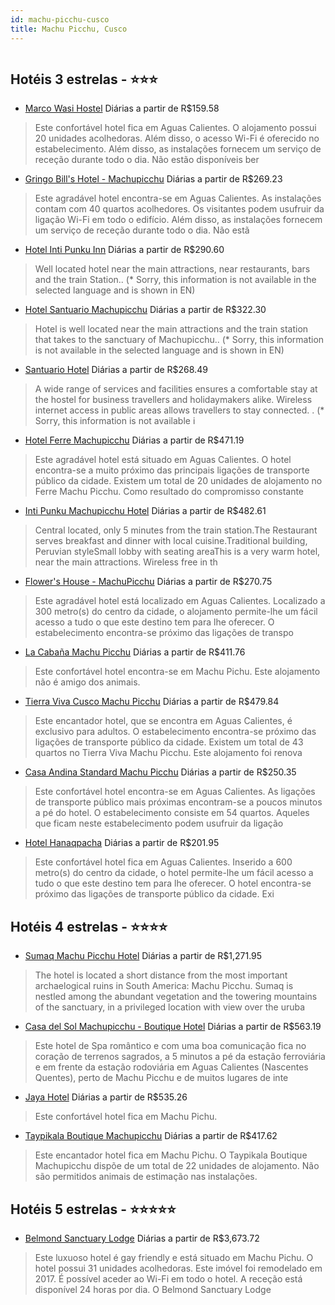 ```yaml
---
id: machu-picchu-cusco
title: Machu Picchu, Cusco
---
```


<center><img src="http://photos.hotelbeds.com/giata/55/558803/558803a_hb_a_001.jpg" alt="" /></center>


## Hotéis 3 estrelas - ⭐️⭐️⭐️

-    [Marco Wasi Hostel](https://www.hurb.com/hoteis/machu-picchu/marco-wasi-hostel-JNP-JP420294?cmp=18055) Diárias a partir de R$159.58
   > Este confortável hotel fica em Aguas Calientes. O alojamento possui 20 unidades acolhedoras. Além disso, o acesso Wi-Fi é oferecido no estabelecimento. Além disso, as instalações fornecem um serviço de receção durante todo o dia. Não estão disponíveis ber
-    [Gringo Bill's Hotel - Machupicchu](https://www.hurb.com/hoteis/machu-picchu/gringo-bill-s-hotel-machupicchu-JNP-JP302345?cmp=18055) Diárias a partir de R$269.23
   > Este agradável hotel encontra-se em Aguas Calientes. As instalações contam com 40 quartos acolhedores. Os visitantes podem usufruir da ligação Wi-Fi em todo o edifício. Além disso, as instalações fornecem um serviço de receção durante todo o dia. Não estã
-    [Hotel Inti Punku Inn](https://www.hurb.com/hoteis/machu-picchu/hotel-inti-punku-inn-JNP-JP119314?cmp=18055) Diárias a partir de R$290.60
   > Well located hotel near the main attractions, near restaurants, bars and the train Station.. (* Sorry, this information is not available in the selected language and is shown in EN) 
-    [Hotel Santuario Machupicchu](https://www.hurb.com/hoteis/machu-picchu/hotel-santuario-machupicchu-JNP-JP078632?cmp=18055) Diárias a partir de R$322.30
   > Hotel is well located near the main attractions and the train station that takes to the sanctuary of Machupicchu.. (* Sorry, this information is not available in the selected language and is shown in EN) 
-    [Santuario Hotel](https://www.hurb.com/hoteis/machu-picchu/santuario-hotel-JNP-JP487425?cmp=18055) Diárias a partir de R$268.49
   > A wide range of services and facilities ensures a comfortable stay at the hostel for business travellers and holidaymakers alike. Wireless internet access in public areas allows travellers to stay connected.
. (* Sorry, this information is not available i
-    [Hotel Ferre Machupicchu](https://www.hurb.com/hoteis/machu-picchu/hotel-ferre-machupicchu-JNP-JP254351?cmp=18055) Diárias a partir de R$471.19
   > Este agradável hotel está situado em Aguas Calientes. O hotel encontra-se a muito próximo das principais ligações de transporte público da cidade. Existem um total de 20 unidades de alojamento no Ferre Machu Picchu. Como resultado do compromisso constante
-    [Inti Punku Machupicchu Hotel](https://www.hurb.com/hoteis/machu-picchu/inti-punku-machupicchu-hotel-JNP-JP887408?cmp=18055) Diárias a partir de R$482.61
   > Central located, only 5 minutes from the train station.The Restaurant serves breakfast and dinner with local cuisine.Traditional building, Peruvian styleSmall lobby with seating areaThis is a very warm hotel, near the main attractions. Wireless free in th
-    [Flower's House - MachuPicchu](https://www.hurb.com/hoteis/machu-picchu/flower-s-house-machupicchu-JNP-JP879544?cmp=18055) Diárias a partir de R$270.75
   > Este agradável hotel está localizado em Aguas Calientes. Localizado a 300 metro(s) do centro da cidade, o alojamento permite-lhe um fácil acesso a tudo o que este destino tem para lhe oferecer. O estabelecimento encontra-se próximo das ligações de transpo
-    [La Cabaña Machu Picchu](https://www.hurb.com/hoteis/machu-picchu/la-cabana-machu-picchu-JNP-JP113940?cmp=18055) Diárias a partir de R$411.76
   > Este confortável hotel encontra-se em Machu Pichu. Este alojamento não é amigo dos animais. 
-    [Tierra Viva Cusco Machu Picchu](https://www.hurb.com/hoteis/machu-picchu/tierra-viva-cusco-machu-picchu-JNP-JP640710?cmp=18055) Diárias a partir de R$479.84
   > Este encantador hotel, que se encontra em Aguas Calientes, é exclusivo para adultos. O estabelecimento encontra-se próximo das ligações de transporte público da cidade. Existem um total de 43 quartos no Tierra Viva Machu Picchu. Este alojamento foi renova
-    [Casa Andina Standard Machu Picchu](https://www.hurb.com/hoteis/machu-picchu/casa-andina-standard-machu-picchu-JNP-JP740922?cmp=18055) Diárias a partir de R$250.35
   > Este confortável hotel encontra-se em Aguas Calientes. As ligações de transporte público mais próximas encontram-se a poucos minutos a pé do hotel. O estabelecimento consiste em 54 quartos. Aqueles que ficam neste estabelecimento podem usufruir da ligação
-    [Hotel Hanaqpacha](https://www.hurb.com/hoteis/machu-picchu/hotel-hanaqpacha-JNP-JP792459?cmp=18055) Diárias a partir de R$201.95
   > Este confortável hotel fica em Aguas Calientes. Inserido a 600 metro(s) do centro da cidade, o hotel permite-lhe um fácil acesso a tudo o que este destino tem para lhe oferecer. O hotel encontra-se próximo das ligações de transporte público da cidade. Exi

## Hotéis 4 estrelas - ⭐️⭐️⭐️⭐️

-    [Sumaq Machu Picchu Hotel](https://www.hurb.com/hoteis/machu-picchu/sumaq-machu-picchu-hotel-JNP-JP187239?cmp=18055) Diárias a partir de R$1,271.95
   > The hotel is located a short distance from the most important archaelogical ruins in South America: Machu Picchu. Sumaq is nestled among the abundant vegetation and the towering mountains of the sanctuary, in a privileged location with view over the uruba
-    [Casa del Sol Machupicchu - Boutique Hotel](https://www.hurb.com/hoteis/machu-picchu/casa-del-sol-machupicchu-boutique-hotel-JNP-JP253022?cmp=18055) Diárias a partir de R$563.19
   > Este hotel de Spa romântico e com uma boa comunicação fica no coração de terrenos sagrados, a 5 minutos a pé da estação ferroviária e em frente da estação rodoviária em Aguas Calientes (Nascentes Quentes), perto de Machu Picchu e de muitos lugares de inte
-    [Jaya Hotel](https://www.hurb.com/hoteis/machu-picchu/jaya-hotel-JNP-JP02693W?cmp=18055) Diárias a partir de R$535.26
   > Este confortável hotel fica em Machu Pichu. 
-    [Taypikala Boutique Machupicchu](https://www.hurb.com/hoteis/machu-picchu/taypikala-boutique-machupicchu-JNP-JP973283?cmp=18055) Diárias a partir de R$417.62
   > Este encantador hotel fica em Machu Pichu. O Taypikala Boutique Machupicchu dispõe de um total de 22 unidades de alojamento. Não são permitidos animais de estimação nas instalações. 

## Hotéis 5 estrelas - ⭐️⭐️⭐️⭐️⭐️

-    [Belmond Sanctuary Lodge](https://www.hurb.com/hoteis/machu-picchu/belmond-sanctuary-lodge-JNP-JP806469?cmp=18055) Diárias a partir de R$3,673.72
   > Este luxuoso hotel é gay friendly e está situado em Machu Pichu. O hotel possui 31 unidades acolhedoras. Este imóvel foi remodelado em 2017. É possível aceder ao Wi-Fi em todo o hotel. A receção está disponível 24 horas por dia. O Belmond Sanctuary Lodge 
